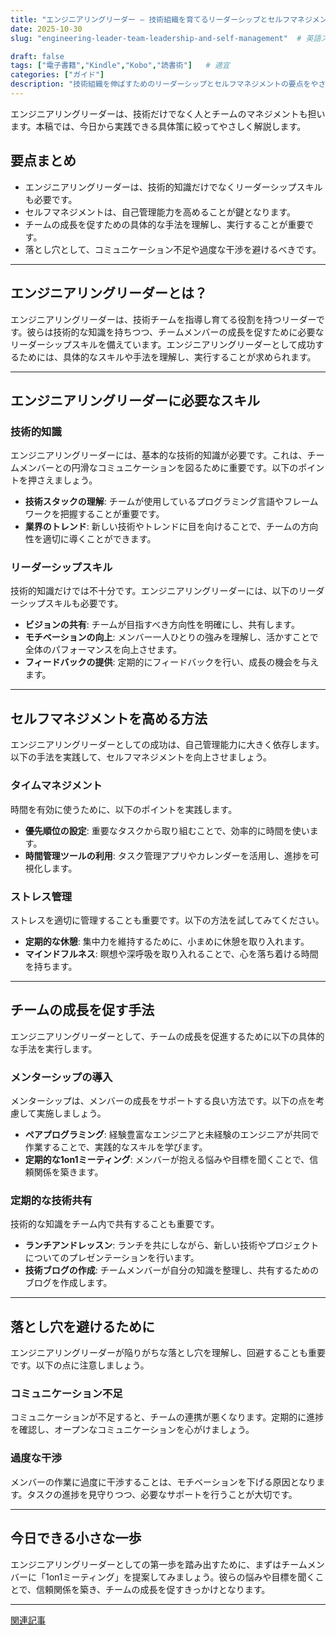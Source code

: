 ```yaml
---
title: "エンジニアリングリーダー ― 技術組織を育てるリーダーシップとセルフマネジメント"
date: 2025-10-30
slug: "engineering-leader-team-leadership-and-self-management"  # 英語スラッグ

draft: false
tags: ["電子書籍","Kindle","Kobo","読書術"]   # 適宜
categories: ["ガイド"]
description: "技術組織を伸ばすためのリーダーシップとセルフマネジメントの要点をやさしく解説。"
---
```


<p>エンジニアリングリーダーは、技術だけでなく人とチームのマネジメントも担います。本稿では、今日から実践できる具体策に絞ってやさしく解説します。</p>

<h2 id=要点まとめ>要点まとめ<a hidden class=anchor aria-hidden=true href=#要点まとめ>#</a></h2>
<ul>
    <li>エンジニアリングリーダーは、技術的知識だけでなくリーダーシップスキルも必要です。</li>
    <li>セルフマネジメントは、自己管理能力を高めることが鍵となります。</li>
    <li>チームの成長を促すための具体的な手法を理解し、実行することが重要です。</li>
    <li>落とし穴として、コミュニケーション不足や過度な干渉を避けるべきです。</li>
</ul>
<hr>
<h2 id=エンジニアリングリーダーとは>エンジニアリングリーダーとは？<a hidden class=anchor aria-hidden=true href=#エンジニアリングリーダーとは>#</a></h2>
<p>エンジニアリングリーダーは、技術チームを指導し育てる役割を持つリーダーです。彼らは技術的な知識を持ちつつ、チームメンバーの成長を促すために必要なリーダーシップスキルを備えています。エンジニアリングリーダーとして成功するためには、具体的なスキルや手法を理解し、実行することが求められます。
</p>
<hr>
<h2 id=エンジニアリングリーダーに必要なスキル>エンジニアリングリーダーに必要なスキル<a hidden class=anchor aria-hidden=true href=#エンジニアリングリーダーに必要なスキル>#</a>
</h2>
<h3 id=技術的知識>技術的知識<a hidden class=anchor aria-hidden=true href=#技術的知識>#</a></h3>
<p>エンジニアリングリーダーには、基本的な技術的知識が必要です。これは、チームメンバーとの円滑なコミュニケーションを図るために重要です。以下のポイントを押さえましょう。</p>
<ul>
    <li><strong>技術スタックの理解</strong>: チームが使用しているプログラミング言語やフレームワークを把握することが重要です。</li>
    <li><strong>業界のトレンド</strong>: 新しい技術やトレンドに目を向けることで、チームの方向性を適切に導くことができます。</li>
</ul>
<h3 id=リーダーシップスキル>リーダーシップスキル<a hidden class=anchor aria-hidden=true href=#リーダーシップスキル>#</a></h3>
<p>技術的知識だけでは不十分です。エンジニアリングリーダーには、以下のリーダーシップスキルも必要です。</p>
<ul>
    <li><strong>ビジョンの共有</strong>: チームが目指すべき方向性を明確にし、共有します。</li>
    <li><strong>モチベーションの向上</strong>: メンバー一人ひとりの強みを理解し、活かすことで全体のパフォーマンスを向上させます。</li>
    <li><strong>フィードバックの提供</strong>: 定期的にフィードバックを行い、成長の機会を与えます。</li>
</ul>
<hr>
<h2 id=セルフマネジメントを高める方法>セルフマネジメントを高める方法<a hidden class=anchor aria-hidden=true href=#セルフマネジメントを高める方法>#</a></h2>
<p>エンジニアリングリーダーとしての成功は、自己管理能力に大きく依存します。以下の手法を実践して、セルフマネジメントを向上させましょう。</p>
<h3 id=タイムマネジメント>タイムマネジメント<a hidden class=anchor aria-hidden=true href=#タイムマネジメント>#</a></h3>
<p>時間を有効に使うために、以下のポイントを実践します。</p>
<ul>
    <li><strong>優先順位の設定</strong>: 重要なタスクから取り組むことで、効率的に時間を使います。</li>
    <li><strong>時間管理ツールの利用</strong>: タスク管理アプリやカレンダーを活用し、進捗を可視化します。</li>
</ul>
<h3 id=ストレス管理>ストレス管理<a hidden class=anchor aria-hidden=true href=#ストレス管理>#</a></h3>
<p>ストレスを適切に管理することも重要です。以下の方法を試してみてください。</p>
<ul>
    <li><strong>定期的な休憩</strong>: 集中力を維持するために、小まめに休憩を取り入れます。</li>
    <li><strong>マインドフルネス</strong>: 瞑想や深呼吸を取り入れることで、心を落ち着ける時間を持ちます。</li>
</ul>
<hr>
<h2 id=チームの成長を促す手法>チームの成長を促す手法<a hidden class=anchor aria-hidden=true href=#チームの成長を促す手法>#</a></h2>
<p>エンジニアリングリーダーとして、チームの成長を促進するために以下の具体的な手法を実行します。</p>
<h3 id=メンターシップの導入>メンターシップの導入<a hidden class=anchor aria-hidden=true href=#メンターシップの導入>#</a></h3>
<p>メンターシップは、メンバーの成長をサポートする良い方法です。以下の点を考慮して実施しましょう。</p>
<ul>
    <li><strong>ペアプログラミング</strong>: 経験豊富なエンジニアと未経験のエンジニアが共同で作業することで、実践的なスキルを学びます。</li>
    <li><strong>定期的な1on1ミーティング</strong>: メンバーが抱える悩みや目標を聞くことで、信頼関係を築きます。</li>
</ul>
<h3 id=定期的な技術共有>定期的な技術共有<a hidden class=anchor aria-hidden=true href=#定期的な技術共有>#</a></h3>
<p>技術的な知識をチーム内で共有することも重要です。</p>
<ul>
    <li><strong>ランチアンドレッスン</strong>: ランチを共にしながら、新しい技術やプロジェクトについてのプレゼンテーションを行います。</li>
    <li><strong>技術ブログの作成</strong>: チームメンバーが自分の知識を整理し、共有するためのブログを作成します。</li>
</ul>
<hr>
<h2 id=落とし穴を避けるために>落とし穴を避けるために<a hidden class=anchor aria-hidden=true href=#落とし穴を避けるために>#</a></h2>
<p>エンジニアリングリーダーが陥りがちな落とし穴を理解し、回避することも重要です。以下の点に注意しましょう。</p>
<h3 id=コミュニケーション不足>コミュニケーション不足<a hidden class=anchor aria-hidden=true href=#コミュニケーション不足>#</a></h3>
<p>コミュニケーションが不足すると、チームの連携が悪くなります。定期的に進捗を確認し、オープンなコミュニケーションを心がけましょう。</p>
<h3 id=過度な干渉>過度な干渉<a hidden class=anchor aria-hidden=true href=#過度な干渉>#</a></h3>
<p>メンバーの作業に過度に干渉することは、モチベーションを下げる原因となります。タスクの進捗を見守りつつ、必要なサポートを行うことが大切です。</p>
<hr>
<h2 id=今日できる小さな一歩>今日できる小さな一歩<a hidden class=anchor aria-hidden=true href=#今日できる小さな一歩>#</a></h2>
<p>エンジニアリングリーダーとしての第一歩を踏み出すために、まずはチームメンバーに「1on1ミーティング」を提案してみましょう。彼らの悩みや目標を聞くことで、信頼関係を築き、チームの成長を促すきっかけとなります。</p>
<hr>
<p><a href="/my-affiliate-site1/posts/">関連記事</a></p>
